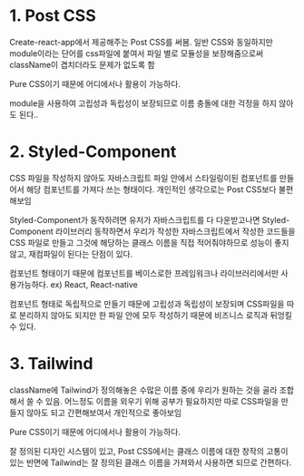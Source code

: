 <h1>1. Post CSS </h1>
<p>Create-react-app에서 제공해주는 Post CSS를 써봄. 일반 CSS와 동일하지만 module이라는 단어를 css파일에 붙여서 파일 별로 모듈성을 보장해줌으로써 className이 겹치더라도 문제가 없도록 함</p>
<p>Pure CSS이기 때문에 어디에서나 활용이 가능하다.</p>
<p>module을 사용하여 고립성과 독립성이 보장되므로 이름 충돌에 대한 걱정을 하지 않아도 된다..<p>
<h1>2. Styled-Component</h1>
<p>CSS 파일을 작성하지 않아도 자바스크립트 파일 안에서 스타일링이된 컴포넌트를 만들어서 해당 컴포넌트를 가져다 쓰는 형태이다. 개인적인 생각으로는 Post CSS보다 불편해보임</p>
<p>Styled-Component가 동작하려면 유저가 자바스크립트를 다 다운받고나면 Styled-Component 라이브러리 동작하면서 우리가 작성한 자바스크립트에서 작성한 코드들을 CSS 파일로 만들고 그것에 해당하는 클래스 이름을 직접 적어줘야하므로 성능이 좋지 않고, 재컴파일이 된다는 단점이 있다.</p>
<p>컴포넌트 형태이기 때문에 컴포넌트를 베이스로한 프레임워크나 라이브러리에서만 사용가능하다. ex) React, React-native</p>
<p>컴포넌트 형태로 독립적으로 만들기 때문에 고립성과 독립성이 보장되며 CSS파일을 따로 분리하지 않아도 되지만 한 파일 안에 모두 작성하기 때문에  비즈니스 로직과 뒤엉킬 수 있다.</p>
<h1>3. Tailwind</h1>
<p>className에 Tailwind가 정의해놓은 수많은 이름 중에 우리가 원하는 것을 골라 조합해서 쓸 수 있음. 어느정도 이름을 외우기 위해 공부가 필요하지만 따로 CSS파일을 만들지 않아도 되고 간편해보여서 개인적으로 좋아보임</p>
<p>Pure CSS이기 때문에 어디에서나 활용이 가능하다.</p>
<p>잘 정의된 디자인 시스템이 있고, Post CSS에서는 클래스 이름에 대한 창작의 고통이 있는 반면에 Tailwind는 잘 정의된 클래스 이름을 가져와서 사용하면 되므로 간편하다.</p>
